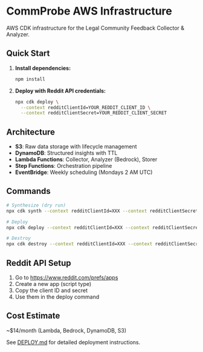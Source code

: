 # CommProbe AWS Infrastructure

AWS CDK infrastructure for the Legal Community Feedback Collector & Analyzer.

## Quick Start

1. **Install dependencies:**
   ```bash
   npm install
   ```

2. **Deploy with Reddit API credentials:**
   ```bash
   npx cdk deploy \
     --context redditClientId=YOUR_REDDIT_CLIENT_ID \
     --context redditClientSecret=YOUR_REDDIT_CLIENT_SECRET
   ```

## Architecture

- **S3**: Raw data storage with lifecycle management
- **DynamoDB**: Structured insights with TTL
- **Lambda Functions**: Collector, Analyzer (Bedrock), Storer
- **Step Functions**: Orchestration pipeline
- **EventBridge**: Weekly scheduling (Mondays 2 AM UTC)

## Commands

```bash
# Synthesize (dry run)
npx cdk synth --context redditClientId=XXX --context redditClientSecret=YYY

# Deploy
npx cdk deploy --context redditClientId=XXX --context redditClientSecret=YYY

# Destroy
npx cdk destroy --context redditClientId=XXX --context redditClientSecret=YYY
```

## Reddit API Setup

1. Go to https://www.reddit.com/prefs/apps
2. Create a new app (script type)
3. Copy the client ID and secret
4. Use them in the deploy command

## Cost Estimate

~$14/month (Lambda, Bedrock, DynamoDB, S3)

See [DEPLOY.md](./DEPLOY.md) for detailed deployment instructions.